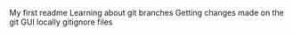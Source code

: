 My first readme
Learning about git branches
Getting changes made on the git GUI locally
gitignore files
